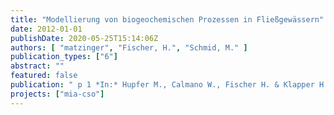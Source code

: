 ```yaml
---
title: "Modellierung von biogeochemischen Prozessen in Fließgewässern"
date: 2012-01-01
publishDate: 2020-05-25T15:14:06Z
authors: [ "matzinger", "Fischer, H.", "Schmid, M." ]
publication_types: ["6"]
abstract: ""
featured: false
publication: " p 1 *In:* Hupfer M., Calmano W., Fischer H. & Klapper H. [eds.], Handbuch Angewandte Limnologie – 29. Erg.Lfg. 5/12 1. Wiley-VCH Verlag. Weinheim"
projects: ["mia-cso"]
---
```


